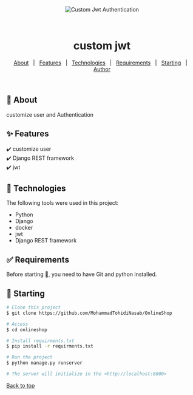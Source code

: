 <div align="center" id="top"> 
  <img src="./.github/app.gif" alt="Custom Jwt Authentication" />

  &#xa0;

  <!-- <a href="https://onlineshop.netlify.app">Demo</a> -->
</div>

<h1 align="center">custom jwt</h1>


</p>

<!-- Status -->

<!-- <h4 align="center"> 
	🚧  OnlineShop 🚀 Under construction...  🚧
</h4> 

<hr> -->

<p align="center">
  <a href="#dart-about">About</a> &#xa0; | &#xa0; 
  <a href="#sparkles-features">Features</a> &#xa0; | &#xa0;
  <a href="#rocket-technologies">Technologies</a> &#xa0; | &#xa0;
  <a href="#white_check_mark-requirements">Requirements</a> &#xa0; | &#xa0;
  <a href="#checkered_flag-starting">Starting</a> &#xa0; | &#xa0;
  <a href="https://github.com/MohammadTohidiNasab" target="_blank">Author</a>
</p>

<br>

## :dart: About ##
customize user and Authentication
## :sparkles: Features ##

:heavy_check_mark: customize user \
:heavy_check_mark: Django REST framework \
:heavy_check_mark: jwt

## :rocket: Technologies ##

The following tools were used in this project:

- Python
- Django
- docker
- jwt
- Django REST framework
## :white_check_mark: Requirements ##

Before starting :checkered_flag:, you need to have Git and python installed.

## :checkered_flag: Starting ##

```bash
# Clone this project
$ git clone https://github.com/MohammadTohidiNasab/OnlineShop

# Access
$ cd onlineshop

# Install requirments.txt
$ pip install -r requirments.txt

# Run the project
$ python manage.py runserver

# The server will initialize in the <http://localhost:8000>
```
<a href="#top">Back to top</a>